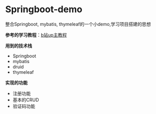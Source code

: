 # Springboot-demo
整合Springboot, mybatis, thymeleaf的一个小demo,学习项目搭建的思想

**参考的学习教程**：[b站up主教程](https://www.bilibili.com/video/BV1C7411273F)

**用到的技术栈**

- Springboot
- mybatis
- druid
- thymeleaf



**实现的功能**

- 注册功能
- 基本的CRUD
- 验证码功能

